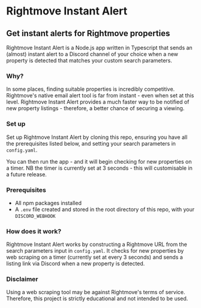 # Rightmove Instant Alert

## Get instant alerts for Rightmove properties

Rightmove Instant Alert is a Node.js app written in Typescript that sends an (almost) instant alert to a Discord channel of your choice when a new property is detected that matches your custom search parameters.

### Why?

In some places, finding suitable properties is incredibly competitive. Rightmove's native email alert tool is far from instant - even when set at this level. Rightmove Instant Alert provides a much faster way to be notified of new property listings - therefore, a better chance of securing a viewing.

### Set up

Set up Rightmove Instant Alert by cloning this repo, ensuring you have all the prerequisites listed below, and setting your search parameters in `config.yaml`.

You can then run the app - and it will begin checking for new properties on a timer. NB the timer is currently set at 3 seconds - this will customisable in a future release.

### Prerequisites
* All npm packages installed
* A `.env` file created and stored in the root directory of this repo, with your `DISCORD_WEBHOOK`

### How does it work?

Rightmove Instant Alert works by constructing a Rightmove URL from the search parameters input in `config.yaml`. It checks for new properties by web scraping on a timer (currently set at every 3 seconds) and sends a listing link via Discord when a new property is detected.

### Disclaimer

Using a web scraping tool may be against Rightmove's terms of service. Therefore, this project is strictly educational and not intended to be used.
